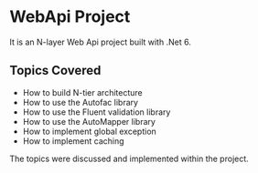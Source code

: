 # WebApi Project

It is an N-layer Web Api project built with .Net 6.

## Topics Covered

- How to build N-tier architecture
- How to use the Autofac library
- How to use the Fluent validation library
- How to use the AutoMapper library
- How to implement global exception
- How to implement caching

The topics were discussed and implemented within the project.
